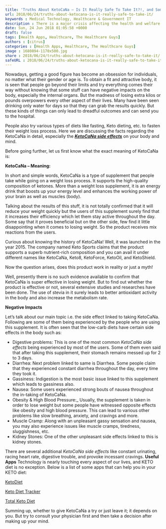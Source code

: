 ```yaml
---
title: 'Truths About KetoCaNa – Is It Really Safe To Take It?!, and Some Useful Apps'
url: 2018/06/24/truths-about-ketocana-is-it-really-safe-to-take-it/
keywords : Medical Technology, Healthcare & Government IT
description : There is a major crisis affecting the health and welfare of many Americans today. The threat is the epidemic of heroin use that is affecting people at every level of society in the United States. The current heroin epidemic is larger and more broad-ranging than any addiction crisis we’ve ever seen before;
date: Sun, 24 Jun 2018 01:05:58 +0000
draft: false
tags: [Health Apps, Healthcare, The Healthcare Guys]
authors : [citrus]
categories : [Health Apps, Healthcare, The Healthcare Guys]
image : 1680894-1170x500.jpg
share : 2018/06/24/truths-about-ketocana-is-it-really-safe-to-take-it/
safeURL : 2018/06/24/truths-about-ketocana-is-it-really-safe-to-take-it/
---
```


Nowadays, getting a good figure has become an obsession for individuals, no matter what their gender or age is. To obtain a fit and attractive body, it is seen that people go beyond their limits and try everything comes their way without knowing that some stuff can have negative impacts on the body, especially the internal organs. But the madness of losing extra kilos or pounds overpowers every other aspect of their lives. Many have been seen drinking only water for days so that they can grab the results quickly. But these kinds of things can only lead to dreadful outcomes and can send you to the hospital. 

People also try various types of diets like fasting, Keto dieting, etc. to fasten their weight loss process. Here we are discussing the facts regarding the KetoCaNa in detail, especially the **_[KetoCaNa side effects](http://ketoaholics.com/ketocana-review/)_** on your body and mind. 

Before going further, let us first know what the exact meaning of KetoCaNa is: 

**KetoCaNa – Meaning:** 

In short and simple words, KetoCaNa is a type of supplement that people take while going on a weight loss process. It supports the high-quality composition of ketones. More than a weight loss supplement, it is an energy drink that boosts up your energy level and enhances the working power of your brain as well as muscles (body). 

Talking about the results of this stuff, it is not totally confirmed that it will reduce your weight quickly but the users of this supplement surely find that it increases their efficiency which let them stay active throughout the day. Some say that it proves beneficial but on the other side, few find it little disappointing when it comes to losing weight. So the product receives mix reactions from the users. 

Curious about knowing the history of KetoCaNa! Well, it was launched in the year 2015. The company named Keto Sports claims that the product supports a superb nutrient-rich composition and you can avail it under different names like KetoCaNa, Keto8, KetoForce, KetoOil, and KetoShield. 

Now the question arises, does this product work in reality or just a myth!   

Well, presently there is no such evidence available to confirm that KetoCaNa is super effective in losing weight. But to find out whether the product is effective or not, several extensive studies and researches have been done. The use of stevia in it surely leads to better antioxidant activity in the body and also increase the metabolism rate. 

**Negative Impacts**

Let’s talk about our main topic i.e. the side effect linked to taking KetoCaNa. Following are some of them being experienced by the people who are using this supplement. It is often seen that the low-carb diets have certain side effects in the body such as:

*   Digestive problems: This is one of the most common _KetoCaNa side effects_ being experienced by most of the users. Some of them even said that after taking this supplement, their stomach remains messed up for 2 to 3 days.
*   Diarrhea: Next problem linked to same is Diarrhea. Some people claim that they experienced constant diarrhea throughout the day, every time they took it.
*   Gassiness: Indigestion is the most basic issue linked to this supplement which leads to gassiness also.
*   Nausea: Some users experienced strong bouts of nausea throughout the in-taking of KetoCaNa.
*   Obesity & High Blood Pressure:_ Usually, the supplement is taken in order to lose weight but some people have witnessed opposite effects like obesity and high blood pressure. This can lead to various other problems like slow breathing, anxiety, and cravings and more.
*   Muscle Cramp: Along with an unpleasant gassy sensation and nausea, you may also experience issues like muscle cramps, tiredness, sluggishness, etc.
*   Kidney Stones: One of the other unpleasant side effects linked to this is kidney stones.

There are several additional _KetoCaNa side effects_ like constant urinating, racing heart rate, digestive trouble, and provoke incessant cravings. **Useful Apps** Technology is nearly touching every aspect of our lives, and KETO diet is no exception. Below is a list of some apps that can help you in your KETO diet:

[KetoDiet](https://ketodietapp.com/) 

[Keto Diet Tracker](https://itunes.apple.com/ca/app/keto-diet-tracker/id1169054597?mt=8) 

[Total Keto Diet](https://play.google.com/store/apps/details?id=com.totalketodiet.ketodiet) 

Summing up, whether to give KetoCaNa a try or just leave it; it depends on you. But try to consult your physician first and then take a decision after making up your mind.
